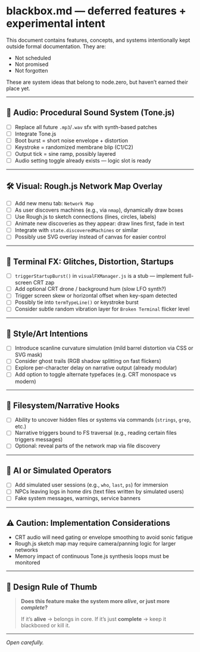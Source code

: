 # blackbox.md — deferred features + experimental intent

This document contains features, concepts, and systems intentionally kept outside formal documentation. They are:
- Not scheduled
- Not promised
- Not forgotten

These are system ideas that belong to node.zero, but haven’t earned their place yet.

---

## 🎵 Audio: Procedural Sound System (Tone.js)
- [ ] Replace all future `.mp3`/`.wav` sfx with synth-based patches
- [ ] Integrate Tone.js
- [ ] Boot burst = short noise envelope + distortion
- [ ] Keystroke = randomized membrane blip (C1/C2)
- [ ] Output tick = sine ramp, possibly layered
- [ ] Audio setting toggle already exists — logic slot is ready

---

## 🛠️ Visual: Rough.js Network Map Overlay
- [ ] Add new menu tab: `Network Map`
- [ ] As user discovers machines (e.g., via `nmap`), dynamically draw boxes
- [ ] Use Rough.js to sketch connections (lines, circles, labels)
- [ ] Animate new discoveries as they appear: draw lines first, fade in text
- [ ] Integrate with `state.discoveredMachines` or similar
- [ ] Possibly use SVG overlay instead of canvas for easier control

---

## 🚀 Terminal FX: Glitches, Distortion, Startups
- [ ] `triggerStartupBurst()` in `visualFXManager.js` is a stub — implement full-screen CRT zap
- [ ] Add optional CRT drone / background hum (slow LFO synth?)
- [ ] Trigger screen skew or horizontal offset when key-spam detected
- [ ] Possibly tie into `termTypeLine()` or keystroke burst
- [ ] Consider subtle random vibration layer for `Broken Terminal` flicker level

---

## 🎨 Style/Art Intentions
- [ ] Introduce scanline curvature simulation (mild barrel distortion via CSS or SVG mask)
- [ ] Consider ghost trails (RGB shadow splitting on fast flickers)
- [ ] Explore per-character delay on narrative output (already modular)
- [ ] Add option to toggle alternate typefaces (e.g. CRT monospace vs modern)

---

## 📁 Filesystem/Narrative Hooks
- [ ] Ability to uncover hidden files or systems via commands (`strings`, `grep`, etc.)
- [ ] Narrative triggers bound to FS traversal (e.g., reading certain files triggers messages)
- [ ] Optional: reveal parts of the network map via file discovery

---

## 🤖 AI or Simulated Operators
- [ ] Add simulated user sessions (e.g., `who`, `last`, `ps`) for immersion
- [ ] NPCs leaving logs in home dirs (text files written by simulated users)
- [ ] Fake system messages, warnings, service banners

---

## ⚠️ Caution: Implementation Considerations
- CRT audio will need gating or envelope smoothing to avoid sonic fatigue
- Rough.js sketch map may require camera/panning logic for larger networks
- Memory impact of continuous Tone.js synthesis loops must be monitored

---

## 🧭 Design Rule of Thumb
> **Does this feature make the system more *alive*, or just more *complete*?**
>
> If it’s **alive** → belongs in core.
> If it’s just **complete** → keep it blackboxed or kill it.

---

*Open carefully.*